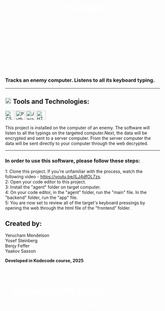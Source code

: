 <div style="background: url('https://images.pexels.com/photos/30820149/pexels-photo-30820149/free-photo-of-abstract-geometric-light-tunnel-with-neon-effects.jpeg?auto=compress&cs=tinysrgb&w=600'); padding: 40px; background-size: cover; background-position: center; color: white; text-align: center; height: 200px;">
  <h1 style="margin: 0; padding: 20px 0;">KeyLogger</h1>
</div>


### Tracks an enemy computer. Listens to all its keyboard typing.  
___
## <img src="https://th.bing.com/th/id/R.5cfb779ef6b07d8324a5227b5acff456?rik=C9gC8a%2bwIW1PzQ&riu=http%3a%2f%2fpngimg.com%2fuploads%2fhammer%2fhammer_PNG3890.png&ehk=yvhwJTw1BF8fv%2bjJYlHLI1cB3QsdYPykzGWsqU4%2fnM4%3d&risl=1&pid=ImgRaw&r=0" alt="Hammer" width="20" height="20">  Tools and Technologies:
     


<p>
  <img src="https://cdn.simpleicons.org/css3/1572B6" alt="CSS3" width="30" height="30">
  <img src="https://upload.wikimedia.org/wikipedia/commons/c/c3/Python-logo-notext.svg" alt="Python" width="30" height="30">
  <img src="https://cdn.simpleicons.org/javascript/F0DB4F" alt="JavaScript" width="30" height="30">
  <img src="https://cdn.simpleicons.org/html5/E34F26" alt="HTML5" width="30" height="30">
</p>



This project is installed on the computer of an enemy. The software will listen to all the typings on the targeted computer.Next, the data will be encrypted and sent to a server computer.
From the server computer the data will be sent directly to your computer through the web decrypted.
___
### In order to use this software, please follow these steps:

1: Clone this project. If you're unfamiliar with the process, watch the following video - https://youtu.be/ILJ4dfOL7zs.  
2: Open your code editor to this project.  
3: Install the "agent" folder on target computer.  
4: On your code editor, in the "agent" folder, run the "main" file. In the "backend" folder, run the "app" file.  
5: You are now set to review all of the target's keyboard pressings by opening the web through the html file of the "frontend" folder.  

## Created by:
Yerucham Mendelson  
Yosef Steinberg  
Benjy Feffer  
Yaakov Sasson  

**Developed in Kodecode course, 2025**


<div style="background-image: url('https://images.pexels.com/photos/30820149/pexels-photo-30820149/free-photo-of-abstract-geometric-light-tunnel-with-neon-effects.jpeg?auto=compress&cs=tinysrgb&w=600'); padding: 20px; background-size: cover; color: white;">
  <h1>Welcome to My Project</h1>
  <p>This is a section with a background image.</p>
</div>


